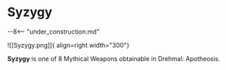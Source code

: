 # Syzygy

--8<-- "under_construction.md"

![[Syzygy.png]]{ align=right width="300"}

**Syzygy** is one of 8 Mythical Weapons obtainable in Drehmal: Apotheosis.